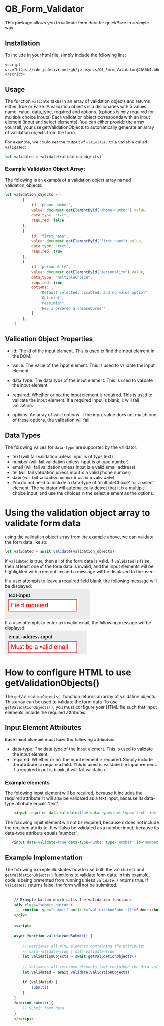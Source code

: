# QB_Form_Validator

This package allows you to validate form data for quickBase in a simple way.

## Installation
To include in your html file, simply include the following line:

    <script src="https://cdn.jsdelivr.net/gh/johnsyncs/QB_Form_Validator@2635b4cb6d0db067fb6e59ea01875bd63a0dcd52/QB_Form_Validator.js"></script>

## Usage
The function `validate` takes in an array of validation objects and returns either True or False. A validation objects is a dictionaries with 5 values: name, value, data_type, required and options. (options is only required for multiple choice inputs)
Each validation object corresponds with an input element (input and select elements). You can either provide the array yourself, your use getValidationObjects to automatically generate an array of validation objects from the form.

For example, we could set the output of `validate()` to a variable called `validated`:
```javascript
let validated = validate(validation_objects)
```

### Example Validation Object Array:
The following is an example of a validation object array named validation_objects:

```javascript
let validation_objects = [
        {
            id: "phone-number",
            value: document.getElementById("phone-number").value,
            data_type: "tel",
            required: false
        },
        {
            id: "first_name",
            value: document.getElementById("first_name").value,
            data_type: "text",
            required: true
        },
        {
            id: "personality",
            value: document.getElementById("personality").value,
            data_type: "multipleChoice",
            required: true,
            options: [
                "Default selected, disabled, and no value option",
                "Optimist",
                "Pessimist",
                "Hey I ordered a cheeseburger"
            ]
        },
    ]
```

## Validation Object Properties
* id: The id of the input element. This is used to find the input element in the DOM.

* value: The value of the input element. This is used to validate the input element.

* data_type: The data type of the input element. This is used to validate the input element.

* required: Whether or not the input element is required. This is used to validate the input element. If a required input is blank, it will fail validation.

* options: An array of valid options. If the input value does not match one of these options, the validation will fail.

## Data Types
The following values for `data-type` are supported by the validator:
* text (will fail validation unless input is of type text)
* number (will fail validation unless input is of type number)
* email (will fail validation unless input is a valid email address)
* tel (will fail validation unless input is a valid phone number)
* date (will fail validation unless input is a valid date)
* You do not need to include a data-type of 'multipleChoice' for a select element. The validator will automatically detect that it is a multiple choice input, and use the choices in the select element as the options.


# Using the validation object array to validate form data

using the validation object array from the example above, we can validate the form data like so:

```javascript
let validated = await validate(validation_objects)
```

if `validated` is true, then all of the form data is valid. If `validated` is false, then at least one of the form data is invalid, and the input elements will be highlighted with a red outline and a message will be displayed to the user:

If a user attempts to leave a required field blank, the following message will be displayed:
<br>![img.png](pictures/error_message.png)
<br>If a user attempts to enter an invalid email, the following message will be displayed:
<br>![img.png](img.png)

# How to configure HTML to use getValidationObjects()
The `getValidationObjects()` function returns an array of validation objects. This array can be used to validate the form data. To use `getValidationObjects()`, you must configure your HTML file such that input elements include the required attributes.

## Input Element Attributes
Each input element must have the following attributes:
* data-type: The data type of the input element. This is used to validate the input element.
* required: Whether or not the input element is required. Simply include the attribute to require a field. This is used to validate the input element. If a required input is blank, it will fail validation.
    
### Example elements
The following input element will be required, because it includes the required attribute. It will also be validated as a text input, because its data-type attribute equals 'text'.
 
```html
    <input required data-validate=true data-type=text type='text' id='text-input' placeholder='Text Field'/>
```

The following input element will not be required, because it does not include the required attribute. It will also be validated as a number input, because its data-type attribute equals 'number'.
 ```html
    <input data-validate=true data-type=number type='number' id='number-input' placeholder='Number Field'/>
```

## Example Implementation
The following example illustrates how to use both the `validate()` and `getValidationObjects()` functions to validate form data. In this example, code is being prevented from running unless `validate()` returns true. If `validate()` returns false, the form will not be submitted.

```html    
    
    // Example button which calls the validation functions
    <div class="submit-button">
        <button type="submit" onclick="validateAndSubmit()">Submit</button>
    </div>

    <script>

    async function validateAndSubmit() {
    
        // Retrieves all HTML elements containing the attribute:
        // data-validate=true | data-validate=True
        let validationObjects = await getValidationObjects()
        
        // Validates all returned elements that contained the data-validate attribute
        let validated = await validate(validationObjects)
        
        if (validated) {
            submit()
        }
    }
    function submit(){
        // Submit form data
    }
    </script>
```